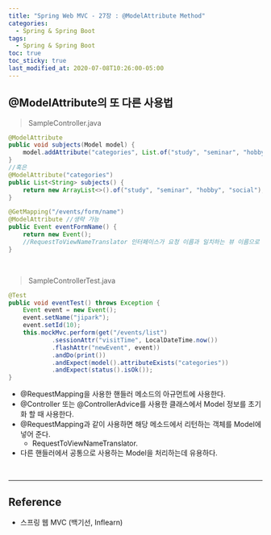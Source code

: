 ```yaml
---
title: "Spring Web MVC - 27장 : @ModelAttribute Method"
categories:
  - Spring & Spring Boot
tags:
  - Spring & Spring Boot
toc: true
toc_sticky: true
last_modified_at: 2020-07-08T10:26:00-05:00
---
```


## @ModelAttribute의 또 다른 사용법

> SampleController.java

```java
@ModelAttribute
public void subjects(Model model) {
    model.addAttribute("categories", List.of("study", "seminar", "hobby", "social"));
}
//혹은
@ModelAttribute("categories")
public List<String> subjects() {
    return new ArrayList<>().of("study", "seminar", "hobby", "social");
}

@GetMapping("/events/form/name")
@ModelAttribute //생략 가능
public Event eventFormName() {
    return new Event();
    //RequestToViewNameTranslator 인터페이스가 요청 이름과 일치하는 뷰 이름으로 리턴을 해줌.
}
```

<br>

> SampleControllerTest.java

```java
@Test
public void eventTest() throws Exception {
    Event event = new Event();
    event.setName("jipark");
    event.setId(10);
    this.mockMvc.perform(get("/events/list")
            .sessionAttr("visitTime", LocalDateTime.now())
            .flashAttr("newEvent", event))
            .andDo(print())
            .andExpect(model().attributeExists("categories"))
            .andExpect(status().isOk());
}
```

* @RequestMapping을 사용한 핸들러 메소드의 아규먼트에 사용한다.
* @Controller 또는 @ControllerAdvice를 사용한 클래스에서 Model 정보를 초기화 할 때 사용한다.
* @RequestMapping과 같이 사용하면 해당 메소드에서 리턴하는 객체를 Model에 넣어 준다.
	* RequestToViewNameTranslator.
* 다른 핸들러에서 공통으로 사용하는 Model을 처리하는데 유용하다.

<br>

---

## Reference

*	스프링 웹 MVC (백기선, Inflearn)
